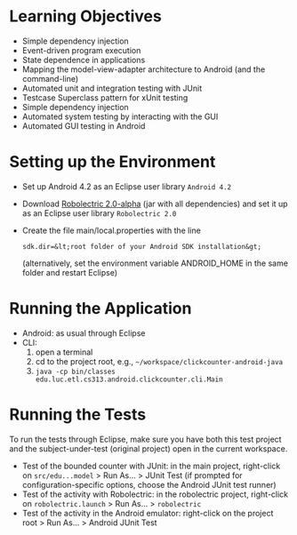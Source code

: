 # Learning Objectives

* Simple dependency injection
* Event-driven program execution
* State dependence in applications
* Mapping the model-view-adapter architecture to Android (and the command-line)
* Automated unit and integration testing with JUnit
* Testcase Superclass pattern for xUnit testing
* Simple dependency injection
* Automated system testing by interacting with the GUI
* Automated GUI testing in Android

# Setting up the Environment

* Set up Android 4.2 as an Eclipse user library `Android 4.2`
* Download [Robolectric 2.0-alpha](https://oss.sonatype.org/service/local/artifact/maven/redirect?r=releases&g=org.robolectric&a=robolectric&v=2.0-alpha-1&e=jar&c=jar-with-dependencies "download jar") (jar with all dependencies) and set it up as an Eclipse user library `Robolectric 2.0`
* Create the file main/local.properties with the line

	`sdk.dir=&lt;root folder of your Android SDK installation&gt;`
	
  (alternatively, set the environment variable ANDROID_HOME in the same folder and restart Eclipse)

# Running the Application

* Android: as usual through Eclipse
* CLI:
	1. open a terminal
	1. cd to the project root, e.g., `~/workspace/clickcounter-android-java`
	1. `java -cp bin/classes edu.luc.etl.cs313.android.clickcounter.cli.Main`

# Running the Tests

To run the tests through Eclipse, make sure you have both this test
project and the subject-under-test (original project) open in the
current workspace.

* Test of the bounded counter with JUnit: in the main project, right-click on `src/edu...model` > Run As... > JUnit Test
  (if prompted for configuration-specific options, choose the Android JUnit test runner)
* Test of the activity with Robolectric: in the robolectric project, right-click on `robolectric.launch` > Run As... > `robolectric`
* Test of the activity in the Android emulator: right-click on the project root > Run As... > Android JUnit Test
